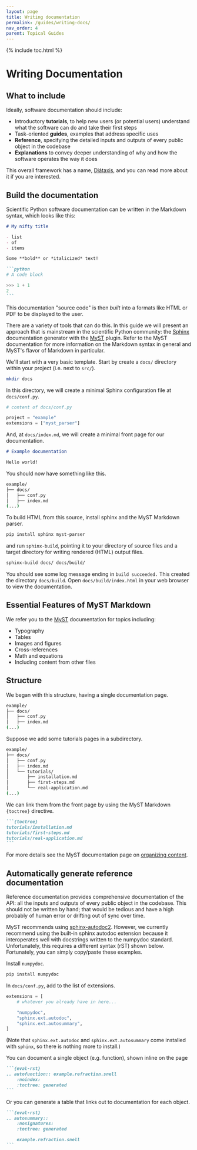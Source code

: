 ```yaml
---
layout: page
title: Writing documentation
permalink: /guides/writing-docs/
nav_order: 4
parent: Topical Guides
---
```


{% include toc.html %}

# Writing Documentation

## What to include

Ideally, software documentation should include:

* Introductory **tutorials**, to help new users (or potential users) understand
  what the software can do and take their first steps
* Task-oriented **guides**, examples that address specific uses
* **Reference**, specifying the detailed inputs and outputs of every public object
  in the codebase
* **Explanations** to convey deeper understanding of why and how the software
  operates the way it does

This overall framework has a name, [Diátaxis][], and you can read more about it
if you are interested.

## Build the documentation

Scientific Python software documentation can be written in the Markdown
syntax, which looks like this:

````markdown
# My nifty title

- list
- of
- items

Some **bold** or *italicized* text!

```python
# A code block

>>> 1 + 1
2
```
````

This documentation "source code" is then _built_ into a formats like HTML or
PDF to be displayed to the user.

There are a variety of tools that can do this. In this guide we will present an
approach that is mainstream in the scientific Python community: the [Sphinx][]
documentation generator with the [MyST][] plugin. Refer to the MyST
documentation for more information on the Markdown syntax in general and MyST's
flavor of Markdown in particular.

We'll start with a very basic template. Start by create a `docs/` directory
within your project (i.e. next to `src/`).

```bash
mkdir docs
```

In this directory, we will create a minimal Sphinx configuration file
at `docs/conf.py`.

```py
# content of docs/conf.py

project = "example"
extensions = ["myst_parser"]
```

And, at `docs/index.md`, we will create a minimal front page for our
documentation.

```markdown
# Example documentation

Hello world!
```

You should now have something like this.

```bash
example/
├── docs/
│   ├── conf.py
│   ├── index.md
(...)
```

To build HTML from this source, install sphinx and the MyST Markdown parser.

```bash
pip install sphinx myst-parser
```

and run `sphinx-build`, pointing it to your directory of source files
and a target directory for writing rendered (HTML) output files.

```bash
sphinx-build docs/ docs/build/
```

You should see some log message ending in `build succeeded.`
This created the directory `docs/build`. Open `docs/build/index.html`
in your web browser to view the documentation.

## Essential Features of MyST Markdown

We refer you to the [MyST][] documentation for topics including:

* Typography
* Tables
* Images and figures
* Cross-references
* Math and equations
* Including content from other files

## Structure

We began with this structure, having a single documentation page.

```bash
example/
├── docs/
│   ├── conf.py
│   ├── index.md
(...)
```

Suppose we add some tutorials pages in a subdirectory.

```bash
example/
├── docs/
│   ├── conf.py
│   ├── index.md
│   └── tutorials/
│       ├── installation.md
│       ├── first-steps.md
│       └── real-application.md
(...)
```

We can link them from the front page by using the MyST Markdown `{toctree}` directive.

````markdown
```{toctree}
tutorials/installation.md
tutorials/first-steps.md
tutorials/real-application.md
```
````

For more details see the MyST documentation page on [organizing content][].

## Automatically generate reference documentation

Reference documentation provides comprehensive documentation of the API:
all the inputs and outputs of every public object in the codebase. This
should not be written by hand; that would be tedious and have a high
probably of human error or drifting out of sync over time.

MyST recommends using [sphinx-autodoc2][]. However, we currently recommend
using the built-in sphinx autodoc extension because it interoperates well with
docstrings written to the numpydoc standard. Unfortunately, this requires a
different syntax (rST) shown below. Fortunately, you can simply copy/paste
these examples.

Install `numpydoc`.

```bash
pip install numpydoc
```

In `docs/conf.py`, add to the list of extensions.

```py
extensions = [
    # whatever you already have in here...

    "numpydoc",
    "sphinx.ext.autodoc",
    "sphinx.ext.autosummary",
]
```

(Note that `sphinx.ext.autodoc` and `sphinx.ext.autosummary` come
installed with `sphinx`, so there is nothing more to install.)

You can document a single object (e.g. function), shown inline on the page

````markdown
```{eval-rst}
.. autofunction:: example.refraction.snell
    :noindex:
    :toctree: generated
```
````

Or you can generate a table that links out to documentation for each object.

````markdown
```{eval-rst}
.. autosummary::
    :nosignatures:
    :toctree: generated

    example.refraction.snell
```
````

[diátaxis]: https://diataxis.fr/
[sphinx]: https://www.sphinx-doc.org/
[myst]: https://myst-parser.readthedocs.io/
[organizing content]: https://myst-parser.readthedocs.io/en/latest/syntax/organising_content.html
[sphinx-autodoc2]: https://sphinx-autodoc2.readthedocs.io/

